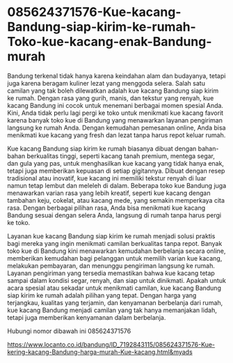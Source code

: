 # 085624371576-Kue-kacang-Bandung-siap-kirim-ke-rumah-Toko-kue-kacang-enak-Bandung-murah

Bandung terkenal tidak hanya karena keindahan alam dan budayanya, tetapi juga karena beragam kuliner lezat yang menggoda selera. Salah satu camilan yang tak boleh dilewatkan adalah kue kacang Bandung siap kirim ke rumah. Dengan rasa yang gurih, manis, dan tekstur yang renyah, kue kacang Bandung ini cocok untuk menemani berbagai momen spesial Anda. Kini, Anda tidak perlu lagi pergi ke toko untuk menikmati kue kacang favorit karena banyak toko kue di Bandung yang menawarkan layanan pengiriman langsung ke rumah Anda. Dengan kemudahan pemesanan online, Anda bisa menikmati kue kacang yang fresh dan lezat tanpa harus repot keluar rumah.

Kue kacang Bandung siap kirim ke rumah biasanya dibuat dengan bahan-bahan berkualitas tinggi, seperti kacang tanah premium, mentega segar, dan gula yang pas, untuk menghasilkan kue kacang yang tidak hanya enak, tetapi juga memberikan kepuasan di setiap gigitannya. Dibuat dengan resep tradisional atau inovatif, kue kacang ini memiliki tekstur renyah di luar namun tetap lembut dan meleleh di dalam. Beberapa toko kue Bandung juga menawarkan varian rasa yang lebih kreatif, seperti kue kacang dengan tambahan keju, cokelat, atau kacang mede, yang semakin memperkaya cita rasa. Dengan berbagai pilihan rasa, Anda bisa menikmati kue kacang Bandung sesuai dengan selera Anda, langsung di rumah tanpa harus pergi ke toko.

Layanan kue kacang Bandung siap kirim ke rumah menjadi solusi praktis bagi mereka yang ingin menikmati camilan berkualitas tanpa repot. Banyak toko kue di Bandung kini menawarkan kemudahan berbelanja secara online, memberikan kemudahan bagi pelanggan untuk memilih varian kue kacang, melakukan pembayaran, dan menunggu pengiriman langsung ke rumah. Layanan pengiriman yang tersedia memastikan bahwa kue kacang tetap sampai dalam kondisi segar, renyah, dan siap untuk dinikmati. Apakah untuk acara spesial atau sekadar untuk menikmati camilan, kue kacang Bandung siap kirim ke rumah adalah pilihan yang tepat. Dengan harga yang terjangkau, kualitas yang terjamin, dan kenyamanan berbelanja dari rumah, kue kacang Bandung menjadi camilan yang tak hanya memanjakan lidah, tetapi juga memberikan kenyamanan dalam berbelanja.

Hubungi nomor dibawah ini
085624371576


https://www.locanto.co.id/bandung/ID_7192843115/085624371576-Kue-kering-kacang-Bandung-harga-murah-Kue-kacang.html&myads

